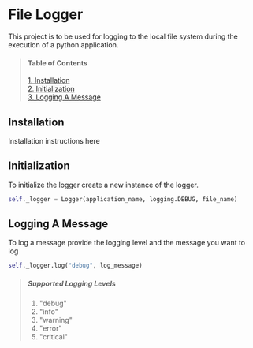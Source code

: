 # File Logger
This project is to be used for logging to the local file system during the execution of a python application.    

> #### Table of Contents  
> [1. Installation](#installation)  
> [2. Initialization](#initialization)  
> [3. Logging A Message](#logging-a-message)  

## Installation
Installation instructions here

## Initialization
To initialize the logger create a new instance of the logger.

```python
self._logger = Logger(application_name, logging.DEBUG, file_name)
```

## Logging A Message
To log a message provide the logging level and the message you want to log

```python
self._logger.log("debug", log_message)
```

> ##### Supported Logging Levels
> 1. "debug"
> 2. "info"
> 3. "warning"
> 4. "error"
> 5. "critical"
